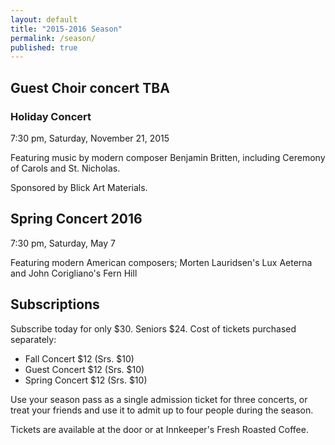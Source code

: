 ```yaml
---
layout: default
title: "2015-2016 Season"
permalink: /season/
published: true
---
```





## Guest Choir concert TBA

### Holiday Concert
7:30 pm, Saturday, November 21, 2015  

Featuring music by modern composer Benjamin Britten, including Ceremony of Carols and St. Nicholas.

Sponsored by Blick Art Materials.

## Spring Concert 2016
7:30 pm, Saturday, May 7

Featuring modern American composers; Morten Lauridsen's Lux Aeterna and John Corigliano's Fern Hill 

## Subscriptions
Subscribe today for only $30. Seniors $24.
Cost of tickets purchased separately:

* Fall Concert $12 (Srs. $10)
* Guest Concert $12 (Srs. $10)
* Spring Concert $12 (Srs. $10)

Use your season pass as a single admission ticket for three concerts, or treat your friends and use it to admit up to four people during the season.

Tickets are available at the door or at Innkeeper's Fresh Roasted Coffee.

